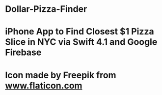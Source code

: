# Dollar-Pizza-Finder
# iPhone App to Find Closest $1 Pizza Slice in NYC via Swift 4.1 and Google Firebase
# Icon made by Freepik from www.flaticon.com 
